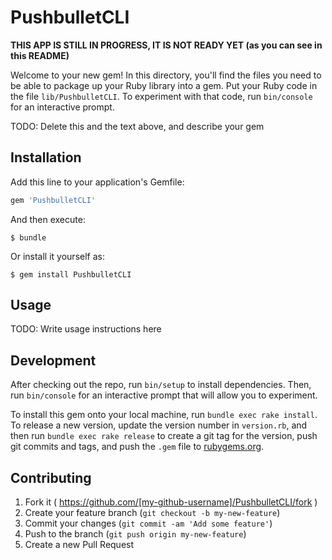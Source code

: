 # PushbulletCLI

**THIS APP IS STILL IN PROGRESS, IT IS NOT READY YET (as you can see in this README)**

Welcome to your new gem! In this directory, you'll find the files you need to be able to package up your Ruby library into a gem. Put your Ruby code in the file `lib/PushbulletCLI`. To experiment with that code, run `bin/console` for an interactive prompt.

TODO: Delete this and the text above, and describe your gem

## Installation

Add this line to your application's Gemfile:

```ruby
gem 'PushbulletCLI'
```

And then execute:

    $ bundle

Or install it yourself as:

    $ gem install PushbulletCLI

## Usage

TODO: Write usage instructions here

## Development

After checking out the repo, run `bin/setup` to install dependencies. Then, run `bin/console` for an interactive prompt that will allow you to experiment.

To install this gem onto your local machine, run `bundle exec rake install`. To release a new version, update the version number in `version.rb`, and then run `bundle exec rake release` to create a git tag for the version, push git commits and tags, and push the `.gem` file to [rubygems.org](https://rubygems.org).

## Contributing

1. Fork it ( https://github.com/[my-github-username]/PushbulletCLI/fork )
2. Create your feature branch (`git checkout -b my-new-feature`)
3. Commit your changes (`git commit -am 'Add some feature'`)
4. Push to the branch (`git push origin my-new-feature`)
5. Create a new Pull Request
